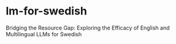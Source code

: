 # lm-for-swedish
Bridging the Resource Gap: Exploring the Efficacy of English and Multilingual LLMs for Swedish

